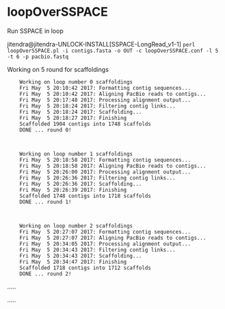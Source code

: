# loopOverSSPACE
Run SSPACE in loop

jitendra@jitendra-UNLOCK-INSTALL[SSPACE-LongRead_v1-1] `perl loopOverSSPACE.pl -i contigs.fasta -o OUT -c loopOverSSPACE.conf -l 5
-t 6 -p pacbio.fastq`

Working on 5 round for scaffoldings 

		Working on loop number 0 scaffoldings
		Fri May  5 20:10:42 2017: Formatting contig sequences...
		Fri May  5 20:10:42 2017: Aligning PacBio reads to contigs...
		Fri May  5 20:17:48 2017: Processing alignment output...
		Fri May  5 20:18:24 2017: Filtering contig links...
		Fri May  5 20:18:24 2017: Scaffolding...
		Fri May  5 20:18:27 2017: Finishing
		Scaffolded 1904 contigs into 1748 scaffolds
		DONE ... round 0!



		Working on loop number 1 scaffoldings
		Fri May  5 20:18:58 2017: Formatting contig sequences...
		Fri May  5 20:18:58 2017: Aligning PacBio reads to contigs...
		Fri May  5 20:26:00 2017: Processing alignment output...
		Fri May  5 20:26:36 2017: Filtering contig links...
		Fri May  5 20:26:36 2017: Scaffolding...
		Fri May  5 20:26:39 2017: Finishing
		Scaffolded 1748 contigs into 1718 scaffolds
		DONE ... round 1!



		Working on loop number 2 scaffoldings
		Fri May  5 20:27:07 2017: Formatting contig sequences...
		Fri May  5 20:27:07 2017: Aligning PacBio reads to contigs...
		Fri May  5 20:34:05 2017: Processing alignment output...
		Fri May  5 20:34:43 2017: Filtering contig links...
		Fri May  5 20:34:43 2017: Scaffolding...
		Fri May  5 20:34:47 2017: Finishing
		Scaffolded 1718 contigs into 1712 scaffolds
		DONE ... round 2!


.....

.....

